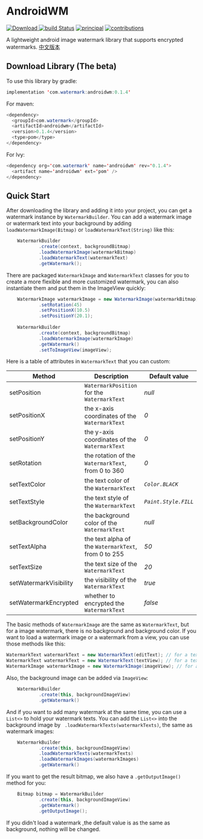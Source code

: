 # AndroidWM
 [ ![Download](https://api.bintray.com/packages/galaxyrockets/AndroidWM/androidwm/images/download.svg) ](https://bintray.com/galaxyrockets/AndroidWM/androidwm/_latestVersion) [![build Status](https://travis-ci.org/GalaxyRockets/AndroidWM.svg?branch=master)](https://travis-ci.org/GalaxyRockets/AndroidWM) [![principal](https://img.shields.io/badge/principal-huangyz0918-yellow.svg)](https://github.com/huangyz0918) [![contributions](https://img.shields.io/badge/contributions-welcome-green.svg)](https://github.com/GalaxyRockets/AndroidWM)

A lightweight android image watermark library that supports encrypted watermarks. [中文版本](./README-CN.md)

## Download Library (The beta)

To use this library by gradle:

```java
implementation 'com.watermark:androidwm:0.1.4'
```

For maven:

```java
<dependency>
  <groupId>com.watermark</groupId>
  <artifactId>androidwm</artifactId>
  <version>0.1.4</version>
  <type>pom</type>
</dependency>
```

For lvy:

```java
<dependency org='com.watermark' name='androidwm' rev='0.1.4'>
  <artifact name='androidwm' ext='pom' />
</dependency>
```

## Quick Start
After downloading the library and adding it into your project, you can get a watermark instance by `WatermarkBuilder`.
You can add a watermark image or watermark text into your background by adding `loadWatermarkImage(Bitmap)` or `loadWatermarkText(String)` like this:

```java
    WatermarkBuilder
            .create(context, backgroundBitmap)
            .loadWatermarkImage(watermarkBitmap)
            .loadWatermarkText(watermarkText)
            .getWatermark();
```

There are packaged `WatermarkImage` and `WatermarkText` classes for you to create a more flexible and more customized watermark, you can also instantiate them and put them in the ImageView quickly:

```java
    WatermarkImage watermarkImage = new WatermarkImage(watermarkBitmap)
            .setRotation(45)
            .setPositionX(10.5)
            .setPositionY(20.1);
            
    WatermarkBuilder
            .create(context, backgroundBitmap)
            .loadWatermarkImage(watermarkImage)
            .getWatermark()
            .setToImageView(imageView);
```

Here is a table of attributes in `WatermarkText` that you can custom:


|   __Method__  | __Description__ | __Default value__ |
| ------------- | ------------- | ------------- |
| setPosition  | `WatermarkPosition` for the  `WatermarkText` | _null_ |
| setPositionX  |  the x-axis coordinates of the `WatermarkText`  | _0_  |
| setPositionY  |  the y-axis coordinates of the `WatermarkText`  | _0_ |
| setRotation  |  the rotation of the `WatermarkText`, from 0 to 360 | _0_  |
| setTextColor   |  the text color of the `WatermarkText` | _`Color.BLACK`_  |
| setTextStyle    |  the text style of the `WatermarkText` | _`Paint.Style.FILL`_  |
| setBackgroundColor   |  the background color of the `WatermarkText` | _null_  |
| setTextAlpha   |  the text alpha of the `WatermarkText`, from 0 to 255 | _50_  |
| setTextSize  |  the text size of the `WatermarkText` | _20_   |
| setWatermarkVisibility  |  the visibility of the `WatermarkText` | _true_   |
| setWatermarkEncrypted  |  whether to encrypted the `WatermarkText` | _false_   |

The basic methods of `WatermarkImage` are the same as `WatermarkText`, but for a image watermark, there is no background and background color. If you want to load a watermark image or a watermark from a view, you can use those methods like this:

```java
WatermarkText watermarkText = new WatermarkText(editText); // for a text from EditText.
WatermarkText watermarkText = new WatermarkText(textView); // for a text from TextView.
WatermarkImage watermarkImage = new WatermarkImage(imageView); // for a image from imageView.
```
Also, the background image can be added via `ImageView`:

```java
    WatermarkBuilder
            .create(this, backgroundImageView)
            .getWatermark()

```

And if you want to add many watermark at the same time, you can use a `List<>` to hold your watermark texts. You can add the `List<>` into the background image by ` .loadWatermarkTexts(watermarkTexts)`, the same as watermark images:

```java
    WatermarkBuilder
            .create(this, backgroundImageView)
            .loadWatermarkTexts(watermarkTexts)
            .loadWatermarkImages(watermarkImages)
            .getWatermark()
```

If you want to get the result bitmap, we also have a `.getOutputImage()` method for you:

```java
    Bitmap bitmap = WatermarkBuilder
            .create(this, backgroundImageView)
            .getWatermark()
            .getOutputImage();

```

If you didn't load a watermark ,the default value is as the same as background, nothing will be changed.

